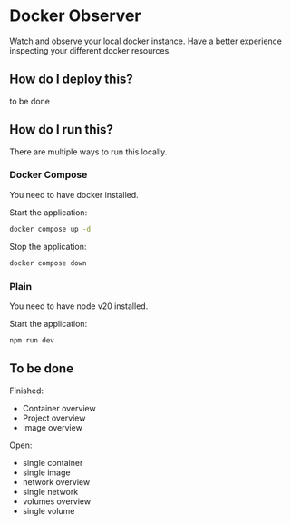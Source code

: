 # Docker Observer

Watch and observe your local docker instance. Have a better experience inspecting your different docker resources.

## How do I deploy this?

to be done

## How do I run this?

There are multiple ways to run this locally.

### Docker Compose

You need to have docker installed.

Start the application:
``` bash
docker compose up -d
```

Stop the application:
``` bash
docker compose down
```

### Plain

You need to have node v20 installed.

Start the application:
``` bash
npm run dev
```

## To be done

Finished:
- Container overview
- Project overview
- Image overview

Open:
- single container
- single image
- network overview
- single network
- volumes overview
- single volume